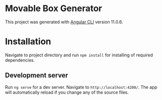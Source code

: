 # Movable Box Generator

This project was generated with [Angular CLI](https://github.com/angular/angular-cli) version 11.0.6.

# Installation

Navigate to project directory and run `npm install` for installing of required dependencies.

## Development server

Run `ng serve` for a dev server. Navigate to `http://localhost:4200/`. The app will automatically reload if you change any of the source files.
